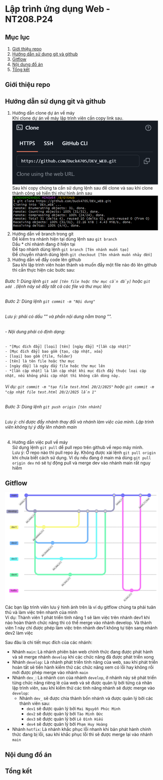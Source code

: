 # Lập trình ứng dụng Web - NT208.P24

## Mục lục 
1. [Giới thiệu repo](#giới-thiệu-repo)
2. [Hướng dẫn sử dụng git và github](#hướng-dẫn-sử-dụng-git-và-github)
3. [Gitflow](#gitflow)
4. [Nội dung đồ án](#nội-dung-đồ-án)
5. [Tổng kết](#tổng-kết)

## Giới thiệu repo
## Hướng dẫn sử dụng git và github
1) Hướng dẫn clone dự án về máy  
Khi clone dự án về máy lập trình viên cần copy link sau.  
![Anh1](img/img_readme/anh1.png)  
Sau khi copy chúng ta cần sử dụng lệnh sau để clone và sau khi clone thành công sẽ hiển thị như hình ảnh sau  
![Anh2](img/img_readme/anh2.png)  
2) Hướng dẫn về branch trong git  
Để kiểm tra nhánh hiện tại dùng lệnh sau  `git branch`  
Dấu * chỉ nhánh đang ở hiện tại  
Để tạo nhánh dùng lệnh `git branch [Tên nhánh muốn tạo]`  
Để chuyển nhánh dùng lệnh `git checkout [Tên nhánh muốn nhảy đến]`  
3) Hướng dẫn về đẩy code lên github  
Sau khi lập trình viên hoàn thành và muốn đẩy một file nào đó lên github thì cần thực hiện các bước sau:  
###### Bước 1: Dùng lệnh `git add [tên file hoặc thư mục cần đẩy]` hoặc `git add .`(lệnh này sẽ đẩy tất cả các file và thư mục lên)  
###### Bước 2: Dùng lệnh `git commit -m "Nội dung"`  
###### Lưu ý: phải có dấu "" và phần nội dung nằm trong "".
###### - Nội dung phải có định dạng:
    - "[Mục đích đẩy] [loại] [tên] [ngày đẩy] *[lần cập nhật]"
    - [Mục đích đẩy] bao gồm {tạo, cập nhật, xóa}
    - [loại] bao gồm {file, folder}
    - [tên] là tên file hoặc thư mục
    - [ngày đẩy] là ngày đẩy file hoặc thư mục lên
    - *[lần cập nhật] là lần cập nhật khi mục đích đẩy thuộc loại cập nhật, nếu không phải cập nhật thì không cần dòng này.

###### Ví dụ: `git commit -m "tạo file test.html 20/2/2025"` hoặc `git commit -m "cập nhật file test.html 20/2/2025 lần 1"`  
###### Bước 3: Dùng lệnh `git push origin [tên nhánh]`  
###### Lưu ý: chỉ được đẩy nhánh thay đổi và nhánh làm việc của mình. Lập trình viên không tự ý đẩy lên nhánh main  
4) Hướng dẫn việc pull về máy  
Sử dụng lệnh `git pull` dể pull repo trên github về repo máy mình.  
Lưu ý: Ở repo nào thì pull repo ấy. Không được xài lệnh `git pull origin` khi chưa biết cách sử dụng. Ví dụ nếu đang ở main mà dùng `git pull origin dev` nó sẽ tự động pull và merge dev vào nhánh main rất nguy hiểm  


## Gitflow
![Anh3](img/img_readme/anh3.png)
Các bạn lập trình viên lưu ý hình ảnh trên là ví dụ gitflow chúng ta phải tuân thủ và làm việc trên nhanh của mình  
Ví dụ: Thành viên 1 phát triển tính năng 1 sẽ làm việc trên nhánh dev1 khi nào hoàn thành chức năng thì có thể merge vào nhánh develop. Và thành viên 1 này chỉ được phép làm việc trên nhánh dev1 không tự tiện sang nhánh dev2 làm việc  
  
Sau đâu là chi tiết mục đích của các nhánh:  
- Nhánh `main`: Là nhánh phiên bản web chính thức đang được phát hành và sẽ merge nhánh `develop` khi các chức năng đã được phát triển xong
- Nhánh `develop`: Là nhánh phát triển tính năng của web, sau khi phát triển hoàn tất sẽ tiến hành kiểm thử các chức năng xem có lỗi hay không rồi mới được phép merge vào nhánh `main`
- Nhánh `dev_`: Là nhánh con của nhánh `develop`, ở nhánh này sẽ phát triển từng chức năng riêng lẻ của web và sẽ được quản lý bởi từng cá nhân lập trình viên, sau khi kiểm thử các tính năng nhánh sẽ được merge vào `develop`:
  - Nhánh `dev_` sẽ được chia thành bốn nhánh và được quản lý bởi các thành viên sau:
    - `dev1` sẽ được quản lý bởi `Mai Nguyễn Phúc Minh`
    - `dev2` sẽ được quản lý bởi `Tào Minh Đức`
    - `dev3` sẽ được quản lý bởi `Lê Đình Hiếu`
    - `dev4` sẽ được quản lý bởi `Phạm Huy Hoàng`
- Nhánh `hotfix`: Là nhánh khắc phục lỗi nhanh khi bản phát hành chính thức đang bị lỗi, sau khi khắc phục lỗi thì sẽ được merge lại vào nhánh `main`
    
## Nội dung đồ án
## Tổng kết
